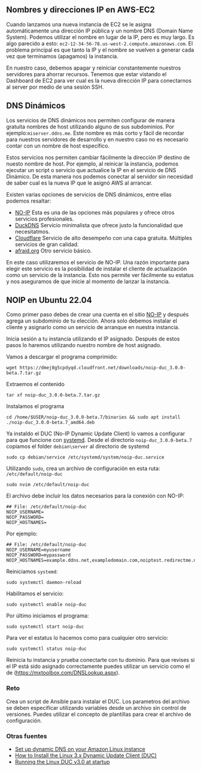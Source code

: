 ## Nombres y direcciones IP en AWS-EC2 

Cuando lanzamos una nueva instancia de EC2 se le asigna automáticamente una
dirección IP pública y un nombre DNS (Domain Name System). Podemos utilizar el
nombre en lugar de la IP, pero es muy largo. Es algo parecido a esto:
`ec2-12-34-56-78.us-west-2.compute.amazonaws.com`. El problema principal es que
tanto la IP y el nombre se vuelven a generar cada vez que terminamos (apagamos)
la instancia. 

En nuestro caso, debemos apagar y reiniciar constantemente nuestros servidores para 
ahorrar recursos. Tenemos que estar vistando el Dashboard de EC2 para ver cual es 
la nueva dirección IP para conectarnos al server por medio de una sesión SSH. 

## DNS Dinámicos

Los servicios de DNS dinámicos nos permiten configurar de manera gratuita 
nombres de host utilizando alguno de sus subdominios. Por ejemplo:`miserver.ddns.me`.
Este nombre es más corto y fácil de recordar para nuestros servidores de desarrollo y 
en nuestro caso no es necesario contar con un nombre de host específico. 

Estos servicios nos permiten cambiar fácilmente la dirección IP destino de nuesto 
nombre de host. Por ejemplo, al reinicar la instancia, podemos ejecutar un script o 
servicio que actualice la IP en el servicio de DNS Dinámico. De esta manera nos 
podemos conectar al servidor sin necesidad de saber cual es la nueva IP que le 
asignó AWS al arrancar.

Existen varias opciones de servicios de DNS dinámicos, entre ellas podemos resaltar: 

* [NO-IP](https://www.noip.com/) Esta es una de las opciones más populares y ofrece 
otros servicios profesionales. 
* [DuckDNS](https://duckdns.org) Servicio minimalista que ofrece justo la funcionalidad 
que necesitatmos. 
* [Cloudflare]() Servicio de alto desempeño con una capa gratuita. Múltiples servicios de 
gran calidad.
* [afraid.org](https://freedns.afraid.org/) Otro servicio básico.

En este caso utilizaremos el servicio de NO-IP. Una razón importante para elegir este 
servicio es la posibilidad de instalar el cliente de actualización como un servicio 
de la instancia. Esto nos permite ver fácilmente su estatus y nos aseguramos de que 
inicie al momento de lanzar la instancia.

## NOIP en Ubuntu 22.04 
Como primer paso debes de crear una cuenta en el sitio [NO-IP](https://www.noip.com/)
y después agrega un subdominio de tu elección. Ahora solo debemos instalar el cliente y
asignarlo como un servicio de arranque en nuestra instancia. 

Inicia sesión a tu instancia utilizando el IP asignado. Después de estos 
pasos lo haremos utilizando nuestro nombre de host asignado. 

Vamos a descargar el programa comprimido: 
```
wget https://dmej8g5cpdyqd.cloudfront.net/downloads/noip-duc_3.0.0-beta.7.tar.gz
```
Extraemos el contenido
```
tar xf noip-duc_3.0.0-beta.7.tar.gz
```
Instalamos el programa 
```
cd /home/$USER/noip-duc_3.0.0-beta.7/binaries && sudo apt install ./noip-duc_3.0.0-beta.7_amd64.deb
```

Ya instaldo el DUC (No-IP Dynamic Update Client) lo vamos a configurar 
para que funcione con [systemd](https://es.wikipedia.org/wiki/Systemd). 
Desde el directorio `noip-duc_3.0.0-beta.7` copiamos el folder `debian\server` 
al directorio de systemd

``` 
sudo cp debian/service /etc/systemd/system/noip-duc.service
```

Utilizando `sudo`, crea un archivo de configuración en esta ruta: `/etc/default/noip-duc`

``` 
sudo nvim /etc/default/noip-duc
```

El archivo debe incluir los datos necesarios para la conexión con NO-IP:

``` 
## File: /etc/default/noip-duc
NOIP_USERNAME=
NOIP_PASSWORD=
NOIP_HOSTNAMES=
```

Por ejemplo:

``` 
## File: /etc/default/noip-duc
NOIP_USERNAME=myusername
NOIP_PASSWORD=mypassword
NOIP_HOSTNAMES=example.ddns.net,exampledomain.com,noiptest.redirectme.net
```

Reiniciamos `systemd`:

``` 
sudo systemctl daemon-reload
```

Habilitamos el servicio:

``` 
sudo systemctl enable noip-duc
```
Por último iniciamos el programa: 

``` 
sudo systemctl start noip-duc
```

Para ver el estatus lo hacemos como para cualquier otro servicio:

``` 
sudo systemctl status noip-duc
```

Reinicia tu instancia y prueba conectarte con tu dominio.
Para que revises si el IP está sido asignado correctamente puedes utilizar un 
servicio como el de (https://mxtoolbox.com/DNSLookup.aspx).

### Reto
Crea un script de Ansible para instalar el DUC.
Los parametros del archivo se deben especificar utilizando variables desde 
un archivo sin control de versiones. Puedes utilizar el concepto de plantillas 
para crear el archivo de configuración.


### Otras fuentes 
* [Set up dynamic DNS on your Amazon Linux instance](https://docs.aws.amazon.com/AWSEC2/latest/UserGuide/dynamic-dns.html)
* [How to Install the Linux 3.x Dynamic Update Client (DUC)](https://www.noip.com/support/knowledgebase/install-linux-3-x-dynamic-update-client-duc#install_from_source)  
* [Running the Linux DUC v3.0 at startup](https://www.noip.com/support/knowledgebase/running-linux-duc-v3-0-startup-2)
